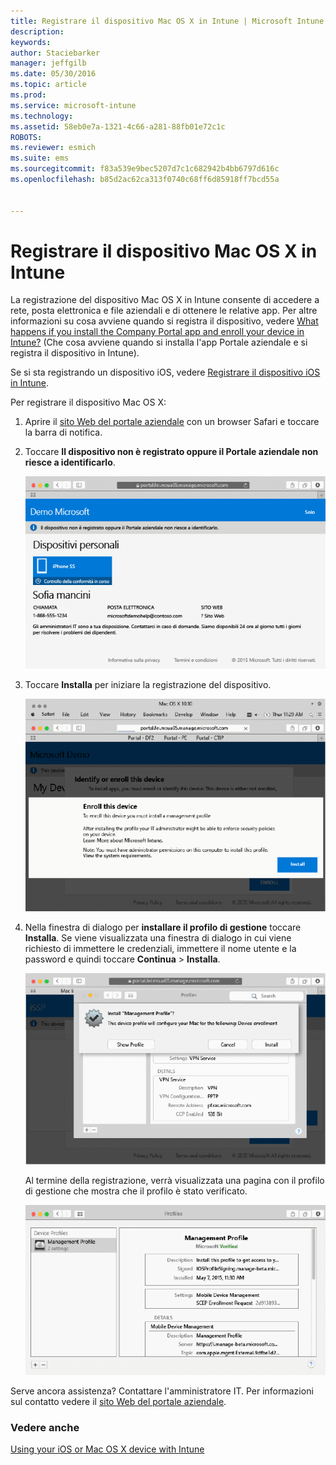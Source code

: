 ```yaml
---
title: Registrare il dispositivo Mac OS X in Intune | Microsoft Intune
description: 
keywords: 
author: Staciebarker
manager: jeffgilb
ms.date: 05/30/2016
ms.topic: article
ms.prod: 
ms.service: microsoft-intune
ms.technology: 
ms.assetid: 58eb0e7a-1321-4c66-a281-88fb01e72c1c
ROBOTS: 
ms.reviewer: esmich
ms.suite: ems
ms.sourcegitcommit: f83a539e9bec5207d7c1c682942b4bb6797d616c
ms.openlocfilehash: b85d2ac62ca313f0740c68ff6d85918ff7bcd55a


---
```



# Registrare il dispositivo Mac OS X in Intune

La registrazione del dispositivo Mac OS X in Intune consente di accedere a rete, posta elettronica e file aziendali e di ottenere le relative app. Per altre informazioni su cosa avviene quando si registra il dispositivo, vedere [What happens if you install the Company Portal app and enroll your device in Intune?](what-happens-if-you-install-the-company-portal-app-and-enroll-your-device-in-intune-ios.md) (Che cosa avviene quando si installa l'app Portale aziendale e si registra il dispositivo in Intune).

Se si sta registrando un dispositivo iOS, vedere [Registrare il dispositivo iOS in Intune](enroll-your-device-in-intune-ios.md).


Per registrare il dispositivo Mac OS X:

1.  Aprire il [sito Web del portale aziendale](https://portal.manage.microsoft.com) con un browser Safari e toccare la barra di notifica.

2.  Toccare **Il dispositivo non è registrato oppure il Portale aziendale non riesce a identificarlo**.

    ![device-not-enrolled](./media/1-macosx-enroll-tap-enroll.png) 

3.  Toccare **Installa** per iniziare la registrazione del dispositivo.

    ![tap-install-to-enroll](./media/2-macosx-enroll--install-button.png) 

4.  Nella finestra di dialogo per **installare il profilo di gestione** toccare **Installa**. Se viene visualizzata una finestra di dialogo in cui viene richiesto di immettere le credenziali, immettere il nome utente e la password e quindi toccare **Continua** &gt; **Installa**.

    ![install-management-profile](./media/3-macosx-enroll-tap-install.png) 

    Al termine della registrazione, verrà visualizzata una pagina con il profilo di gestione che mostra che il profilo è stato verificato.

    ![management-profile-verified](./media/4-macosx-enroll-done.png) 

Serve ancora assistenza? Contattare l'amministratore IT. Per informazioni sul contatto vedere il [sito Web del portale aziendale](http://portal.manage.microsoft.com).

### Vedere anche
[Using your iOS or Mac OS X device with Intune](using-your-ios-or-mac-os-x-device-with-intune.md)


<!--HONumber=Jun16_HO2-->


